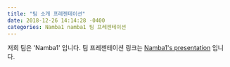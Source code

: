 ```yaml
---
title: "팀 소개 프레젠테이션"
date: 2018-12-26 14:14:28 -0400
categories: Namba1 namba1 팀 프레젠테이션
---
```


저희 팀은 'Namba1' 입니다.
팀 프레젠테이션 링크는 [Namba1's presentation] 입니다.


[Namba1's presentation]: https://gitpitch.com/phs4530/namba1

